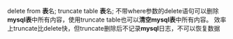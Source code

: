delete from **表**名; truncate table **表**名; 不带where参数的delete语句可以删除**mysql表**中所有内容，使用truncate table也可以**清空mysql表**中所有内容。 效率上truncate比delete快，但truncate删除后不记录**mysql**日志，不可以恢复数据